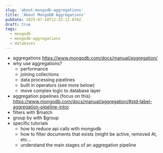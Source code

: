 ```yaml
---
slug: 'about-mongodb-aggregations'
title: 'About MongoDB Aggregations'
pubDate: 2025-07-10T12:32:12.876Z
draft: true
tags:
  - mongodb
  - mongodb-aggregations
  - databases
---
```


- aggregations https://www.mongodb.com/docs/manual/aggregation/
- why use aggregations?
  - performance
  - joining collections
  - data processing pipelines
  - built in operators (see more below)
  - move complex logic to database layer
- aggregation pipelines (focus on this) https://www.mongodb.com/docs/manual/aggregation/#std-label-aggregation-pipeline-intro
- filters with $match
- group by with $group
- specific tutorials
  - how to reduce api calls with mongodb
  - how to filter documents that exists (might be active, removed At, etc...
  - understand the main stages of an aggregation pipeline
